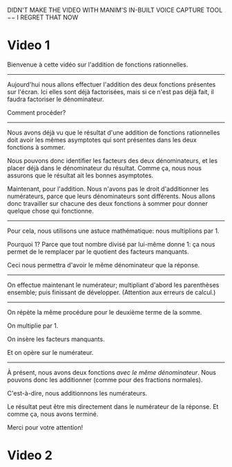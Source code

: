 DIDN'T MAKE THE VIDEO WITH MANIM'S IN-BUILT VOICE CAPTURE TOOL −− I REGRET THAT NOW

# Video 1

Bienvenue à cette vidéo sur l'addition de fonctions rationnelles.

***

Aujourd'hui nous allons effectuer l'addition des deux fonctions présentes sur l'écran. Ici elles sont déjà factorisées, mais si ce n'est pas déjà fait, il faudra factoriser le dénominateur.

Comment procéder?

***

Nous avons déjà vu que le résultat d'une addition de fonctions rationnelles doit avoir les mêmes asymptotes qui sont présentes dans les deux fonctions à sommer.

Nous pouvons donc identifier les facteurs des deux dénominateurs, et les placer déjà dans le dénominateur du résultat. Comme ça, nous nous assurons que le résultat ait les bonnes asymptotes.

Maintenant, pour l'addition.  Nous n'avons pas le droit d'additionner les numérateurs, parce que leurs dénominateurs sont différents.  Nous allons donc travailler sur chacune des deux fonctions à sommer pour donner quelque chose qui fonctionne.

***

Pour cela, nous utilisons une astuce mathématique: nous multiplions par 1.

Pourquoi 1?  Parce que tout nombre divisé par lui-même donne 1: ça nous permet de le remplacer par le quotient des facteurs manquants.

Ceci nous permettra d'avoir le même dénominateur que la réponse.

***

On effectue maintenant le numérateur; 
multipliant d'abord les parenthèses ensemble;
puis finissant de développer. (Attention aux erreurs de calcul.)

***

On répète la même procédure pour le deuxième terme de la somme.

On multiplie par 1.

On insère les facteurs manquants.

Et on opère sur le numérateur.

***

À présent, nous avons deux fonctions *avec le même dénominateur*. Nous pouvons donc les additionner (comme pour des fractions normales).

C'est-à-dire, nous additionnons les numérateurs.

Le résultat peut être mis directement dans le numérateur de la réponse. Et comme ça, nous avons terminé.  

Merci pour votre attention!

# Video 2


